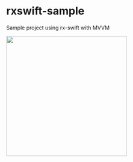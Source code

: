 # rxswift-sample
Sample project using rx-swift with MVVM

<img src="https://user-images.githubusercontent.com/44402892/128657384-45918613-76b9-4caa-8833-688d9f97dbd1.png" width="320x568">
